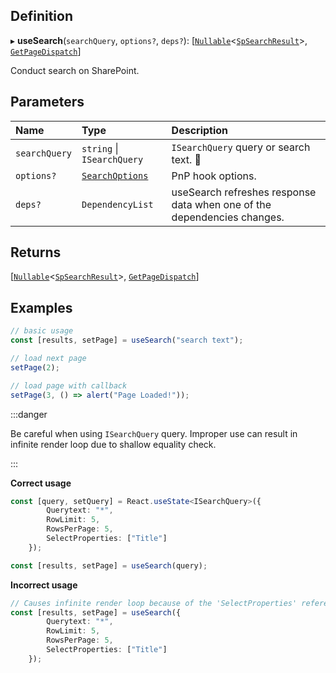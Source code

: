 ## Definition

▸ **useSearch**(`searchQuery`, `options?`, `deps?`): [[`Nullable`](../Types/NullableT.md)<[`SpSearchResult`](../Interfaces/SpSearchResult.md)\>, [`GetPageDispatch`](../Types/GetPageDispatch.md)]

Conduct search on SharePoint.

## Parameters

| Name | Type | Description |
| :------ | :------ | :------ |
| `searchQuery` | `string` \| `ISearchQuery` | `ISearchQuery` query or search text. <ToolTip text="Changing the value refreshes response data.">🚩</ToolTip> |
| `options?` | [`SearchOptions`](../Interfaces/SearchOptions.md) | PnP hook options. |
| `deps?` | `DependencyList` | useSearch refreshes response data when one of the dependencies changes. |

## Returns

[[`Nullable`](../Types/NullableT.md)<[`SpSearchResult`](../Interfaces/SpSearchResult.md)\>, [`GetPageDispatch`](../Types/GetPageDispatch.md)]

## Examples

```typescript
// basic usage
const [results, setPage] = useSearch("search text");

// load next page
setPage(2);

// load page with callback
setPage(3, () => alert("Page Loaded!"));
```

:::danger

Be careful when using `ISearchQuery` query. Improper use can result in infinite render loop due to shallow equality check.

:::

**Correct usage**

```typescript
const [query, setQuery] = React.useState<ISearchQuery>({
        Querytext: "*",
        RowLimit: 5,
        RowsPerPage: 5,
        SelectProperties: ["Title"]
	});

const [results, setPage] = useSearch(query);
```

**Incorrect usage**

```typescript
// Causes infinite render loop because of the 'SelectProperties' reference always changes and shallowEquality check always fails.
const [results, setPage] = useSearch({
        Querytext: "*",
        RowLimit: 5,
        RowsPerPage: 5,
        SelectProperties: ["Title"]
	});
```

